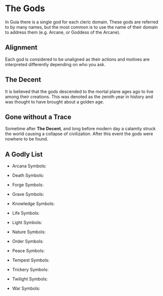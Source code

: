 # The Gods
In Guia there is a single god for each cleric domain. These gods are referred to by many names, but the most common is to use the name of their domain to address them (e.g. Arcane, or Goddess of the Arcane). 

## Alignment
Each god is considered to be unaligned as their actions and motives are interpreted differently depending on who you ask.

## The Decent
It is believed that the gods descended to the mortal plane ages ago to live among their creations. This was denoted as the zeroth year in history and was thought to have brought about a golden age.

## Gone without a Trace
Sometime after **The Decent**, and long before modern day a calamity struck the world causing a collapse of civilization. After this event the gods were nowhere to be found.

## A Godly List
- Arcana
    Symbols:

- Death
	Symbols:

- Forge
	Symbols:

- Grave
Symbols:

- Knowledge
Symbols:

- Life
Symbols:

- Light
Symbols:

- Nature
Symbols:

- Order
Symbols:

- Peace
Symbols:

- Tempest
Symbols:

- Trickery
Symbols:

- Twilight
Symbols:

- War
Symbols:
